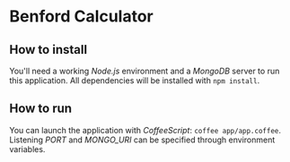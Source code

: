 # Benford Calculator

## How to install

You'll need a working *Node.js* environment and a *MongoDB* server to run this application.
All dependencies will be installed with `npm install`.

## How to run

You can launch the application with *CoffeeScript*: `coffee app/app.coffee`.
Listening *PORT* and *MONGO_URI* can be specified through environment variables.